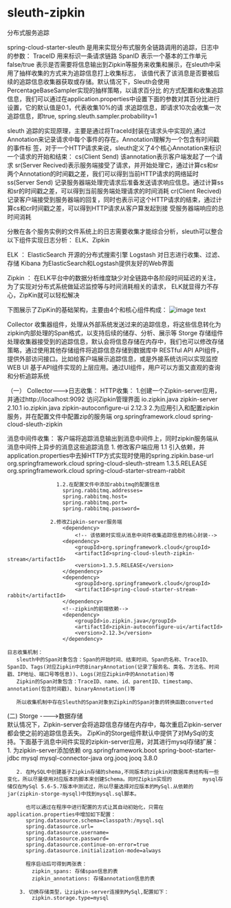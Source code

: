 # sleuth-zipkin
分布式服务追踪

spring-cloud-starter-sleuth 是用来实现分布式服务全链路调用的追踪，日志中的参数：
  TraceID  用来标识一条请求链路
  SpanID   表示一个基本的工作单元
  false/true  表示是否需要将信息输出到Zipkin等服务来收集和展示，在sleuth中采用了抽样收集的方式来为追踪信息打上收集标志，
              该值代表了该消息是否要被后续的追踪信息收集器获取或存储。默认情况下，Sleuth会使用PercentageBaseSampler实现的抽样策略，以请求百分比               的方式配置和收集追踪信息，我们可以通过在application.properties中设置下面的参数对其百分比进行设置，它的默认值是0.1，代表收集10%的请               求追踪信息，即请求10次会收集一次追踪信息，即true,
               spring.sleuth.sampler.probability=1
  
sleuth 追踪的实现原理，主要是通过将TraceId封装在请求头中实现的,通过Annotation来记录请求中每个事件的存在。Annotation理解为一个包含有时间戳的事件标    签，对于一个HTTP请求来说，sleuth定义了4个核心Annotation来标识一个请求的开始和结束：
    cs(Client Send) 该annotation表示客户端发起了一个请求
    sr(Server Recived)表示服务端接受了请求，并开始处理它，通过计算cs和sr两个Annotation的时间戳之差，我们可以得到当前HTTP请求的网络延时
    ss(Server Send) 记录服务器端处理完请求后准备发送请求响应信息。通过计算ss和sr的时间戳之差，可以得到当前服务端处理请求的时间消耗
    cr(Client Recived)记录客户端接受到服务器端的回复，同时也表示可这个HTTP请求的结束，通过计算cs和cr时间戳之差，可以得到HTTP请求从客户算发起到接                       受服务器端响应的总时间消耗

分散在各个服务实例的文件系统上的日志需要收集才能综合分析，sleuth可以整合以下组件实现日志分析： ELK、Zipkin

ELK ：
  ElasticSearch 开源的分布式搜索引擎
  Logstash  对日志进行收集、过滤、存储
  Kibana    为ElasticSearch和Logstash提供友好的Web界面
  
Zipkin ： 在ELK平台中的数据分析维度缺少对全链路中各阶段时间延迟的关注，为了实现对分布式系统做延迟监控等与时间消耗相关的请求，
  ELK就显得力不存心，ZipKin就可以轻松解决  

下图展示了ZipKin的基础架构，主要由4个和核心组件构成：
![image text](https://github.com/baiyanlang2016/sleuth-zipkin/tree/master/images/zipkin.jpg)

Collector  收集器组件，处理从外部系统发送过来的追踪信息，将这些信息转化为zipkin内部处理的Span格式，以支持后续的储存、分析、展示等
Storge    存储组件 处理收集器接受到的追踪信息，默认会将信息存储在内存中，我们也可以修改存储策略，通过使用其他存储组件将追踪信息存储到数据库中
RESTful API  API组件，提供外部访问接口。比如给客户端展示追踪信息，或是外接系统访问以实现监控
WEB UI 基于API组件实现的上层应用。通过UI组件，用户可以方面又直观的查询和分析追踪系统

（一） Collector--->日志收集：
  HTTP收集： 1.创建一个Zipkin-server应用，并通过http://localhost:9092 访问Zipkin管理界面 
                <dependency>
                    <groupId>io.zipkin.java</groupId>
                    <artifactId>zipkin-server</artifactId>
                    <version>2.10.1</version>
                </dependency>
                <dependency>
                    <groupId>io.zipkin.java</groupId>
                    <artifactId>zipkin-autoconfigure-ui</artifactId>
                    <version>2.12.3</version>
                </dependency>
            2.为应用引入和配置zipkin服务，并在配置文件中配置zip的服务端
                <dependency>
                    <groupId>org.springframework.cloud</groupId>
                    <artifactId>spring-cloud-sleuth-zipkin</artifactId>
                </dependency>
                
   消息中间件收集： 客户端将追踪消息输出到消息中间件上，同时zipkin服务端从消息中间件上异步的消息这些追踪消息
                 1. 修改客户端应用
                   1.1 引入依赖，并application.properties中去掉HTTP方式实现时使用的spring.zipkin.base-url
                   <dependency>
                        <groupId>org.springframework.cloud</groupId>
                        <artifactId>spring-cloud-sleuth-stream</artifactId>
                        <version>1.3.5.RELEASE</version>
                    </dependency>
                    <dependency>
                        <groupId>org.springframework.cloud</groupId>
                        <artifactId>spring-cloud-starter-stream-rabbit</artifactId>
                    </dependency>

                    1.2.在配置文件中添加rabbitmq的配置信息
                      spring.rabbitmq.addresses=
                      spring.rabbitmq.host=
                      spring.rabbitmq.port=
                      spring.rabbitmq.password=
                  
                  2.修改Zipkin-server服务端
                      <dependency>
                          <!-- 该依赖时实现从消息中间件收集追踪信息的核心封装-->
                      <dependency>
                          <groupId>org.springframework.cloud</groupId>
                          <artifactId>spring-cloud-sleuth-zipkin-stream</artifactId>
                          <version>1.3.5.RELEASE</version>
                      </dependency>
                      <dependency>
                          <groupId>org.springframework.cloud</groupId>
                          <artifactId>spring-cloud-starter-stream-rabbit</artifactId>
                      </dependency>
                      <!--zipkin的前端依赖-->
                      <dependency>
                          <groupId>io.zipkin.java</groupId>
                          <artifactId>zipkin-autoconfigure-ui</artifactId>
                          <version>2.12.3</version>
                      </dependency>
                   
    日志收集机制：
       sleuth中的Span对象包含：Span的开始时间、结束时间、Span的名称、TraceID、SpanID、Tags(对应Zipkin中的BinaryAnnotation(记录了服务名、类名、方法名、时间戳、IP地址、端口号等信息))、Logs(对应Zipkin中的Annotation)等
       Zipkin的Span对象包含：TraceID、name、id、parentID、timestamp、annotation(包含时间戳)、binaryAnnotation()等
       
       所以收集机制中存在Sleuth的Span对象到Zipkin的Span对象的转换函数converted
                     
(二) Storge ---->数据存储                     
     默认情况下，Zipkin-server会将追踪信息存储在内存中，每次重启Zipkin-server都会使之前的追踪信息丢失。
     ZipKin的Storge组件默认中提供了对MySql的支持。下面基于消息中间件实现的zipkin-server应用，对其进行mysql存储扩展：
      1. 为zipkin-server添加依赖
      <!--添加mysql存储日志-->
        <dependency>
            <groupId>org.springframework.boot</groupId>
            <artifactId>spring-boot-starter-jdbc</artifactId>
        </dependency>
        <dependency>
            <groupId>mysql</groupId>
            <artifactId>mysql-connector-java</artifactId>
        </dependency>
        <dependency>
            <!--解决zipkin收集并入库时的bug,必须选择3.8.0版本-->
            <groupId>org.jooq</groupId>
            <artifactId>jooq</artifactId>
            <version>3.8.0</version>
        </dependency>
        
       2. 在MySQL中创建基于Zipkin存储的shema,不同版本的zipkin对数据库表结构有一些变化，所以尽量使用对应版本的脚本来创建Schema。同时Zipkin实现的          mysql存储仅在MySql 5.6-5.7版本中测试过，所以尽量选择对应版本的MySql.从依赖的jar(zipkin-storge-mysql)中找到mysql.sql脚本。
       
          也可以通过在程序中进行配置的方式让其自动初始化，只需在application.properties中增加如下配置：
          spring.datasource.schema=classpath:/mysql.sql
          spring.datasource.url=
          spring.datasource.username=
          spring.datasource.password=
          spring.datasource.continue-on-error=true
          spring.datasource.initialization-mode=always
          
          程序启动后可得到两张表：
            zipkin_spans: 存储span信息的表
            zipkin_annotations: 存储annotation信息的表
            
        3. 切换存储类型，让zipkin-server连接到MySql,配置如下：
            zipkin.storage.type=mysql
        
                     

  


